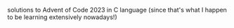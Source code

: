 solutions to Advent of Code 2023 in C language (since that's what I happen to be learning extensively nowadays!)

